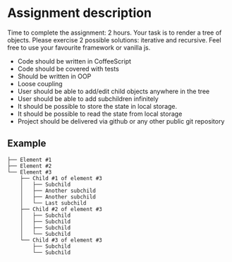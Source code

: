 Assignment description
======================

Time to complete the assignment: 2 hours.
Your task is to render a tree of objects.
Please exercise 2 possible solutions: iterative and recursive.
Feel free to use your favourite framework or vanilla js.
* Code should be written in CoffeeScript
* Code should be covered with tests
* Should be written in OOP
* Loose coupling
* User should be able to add/edit child objects anywhere in the tree
* User should be able to add subchildren infinitely
* It should be possible to store the state in local storage.
* It should be possible to read the state from local storage
* Project should be delivered via github or any other public git repository

## Example
```
├── Element #1
├── Element #2
└── Element #3
    ├── Child #1 of element #3
    │   ├── Subchild
    │   ├── Another subchild
    │   ├── Another subchild
    │   └── Last subchild
    ├── Child #2 of element #3
    │   ├── Subchild
    │   ├── Subchild
    │   ├── Subchild
    │   └── Subchild
    └── Child #3 of element #3
        ├── Subchild
        └── Subchild
```
